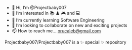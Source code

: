 - 👋 Hi, I’m @Projectbaby007
- 👀 I’m interested in 📚 ♟️ 🎮 and 💻
- 🌱 I’m currently learning Software Engineering
- 💞️ I’m looking to collaborate on new and exciting projects
- 📫 How to reach me... orucaleb@gmail.com 

Projectbaby007/Projectbaby007 is a ✨ special ✨ repository
